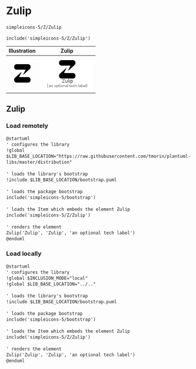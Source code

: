 # Zulip


```text
simpleicons-5/Z/Zulip
```

```text
include('simpleicons-5/Z/Zulip')
```



| Illustration | Zulip |
| :---: | :---: |
| ![illustration for Illustration](../../simpleicons-5/Z/Zulip.png) | ![illustration for Zulip](../../simpleicons-5/Z/Zulip.Local.png) |




## Zulip

### Load remotely
```plantuml
@startuml
' configures the library
!global $LIB_BASE_LOCATION="https://raw.githubusercontent.com/tmorin/plantuml-libs/master/distribution"

' loads the library's bootstrap
!include $LIB_BASE_LOCATION/bootstrap.puml

' loads the package bootstrap
include('simpleicons-5/bootstrap')

' loads the Item which embeds the element Zulip
include('simpleicons-5/Z/Zulip')

' renders the element
Zulip('Zulip', 'Zulip', 'an optional tech label')
@enduml
```

### Load locally
```plantuml
@startuml
' configures the library
!global $INCLUSION_MODE="local"
!global $LIB_BASE_LOCATION="../.."

' loads the library's bootstrap
!include $LIB_BASE_LOCATION/bootstrap.puml

' loads the package bootstrap
include('simpleicons-5/bootstrap')

' loads the Item which embeds the element Zulip
include('simpleicons-5/Z/Zulip')

' renders the element
Zulip('Zulip', 'Zulip', 'an optional tech label')
@enduml
```

